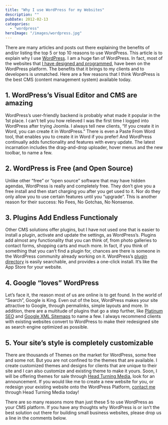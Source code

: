```yaml
---
title: "Why I use WordPress for my Websites"
description: ""
pubDate: 2012-02-13
categories: 
  - "wordpress"
heroImage: "/images/wordpress.jpg"
---
```


There are many articles and posts out there explaining the benefits of and/or listing the top 5 or top 10 reasons to use WordPress. This article is to explain why I use [WordPress](http://wordpress.org "WordPress > Bloging Tool, Publishing Platform, and CMS"). I am a huge fan of WordPress. In fact, most of the websites that [I have designed and programmed](http://www.pauljeter.net/portfolio/ "Paul Jeter's Web and Design Portfolio"), have been on the WordPress platform. The benefits that it brings to my clients and to developers is unmatched. Here are a few reasons that I think WordPress is the best CMS (content management system) available today.

## 1\. WordPress’s Visual Editor and CMS are amazing

WordPress’s user-friendly backend is probably what made it popular in the 1st place. I can’t tell you how relieved I was the first time I logged into WordPress after trying Joomla. I always tell new clients, “If you create it in Word, you can create it in WordPress.” There is even a Paste From Word tool, that enables you to create it in Word if you prefer! And WordPress continually adds functionality and features with every update. The latest incarnation includes the drag-and-drop uploader, hover menus and the new toolbar, to name a few.

## 2\. WordPress is Free (and Open Source)

Unlike other “free” or “open source” software that may have hidden agendas, WordPress is really and completely free. They don’t give you a free install and then start charging you after you get used to it. Nor do they only allow you to use certain features until you “upgrade”. This is another reason for their success: No Fees, No Gotchas, No Nonsense.

## 3\. Plugins Add Endless Functionaly

Other CMS solutions offer plugins, but I have not used one that is easier to install a plugin, activate and update the settings, as WordPress’s. Plugins add almost any functionality that you can think of, from photo galleries to contact forms, shopping carts and much more. In fact, if you think of something that you can’t find a plugin for, chances are there is someone in the WordPress community already working on it. WordPress’s [plugin directory](http://wordpress.org/extend/plugins/ "WordPress Plugin Directory") is easily searchable, and provides a one-click install. It’s like the App Store for your website.

## 4\. Google “loves” WordPress

Let’s face it, the reason most of us are online is to get found. In the world of “Search”, Google is King. Even out of the box, WordPress makes your site attractive to Google, through permalinks, simple layouts and more. In addition, there are a multitude of plugins that go a step further, like [Platinum SEO](http://techblissonline.com/platinum-seo-pack/ "The ultimate Plugin for SEO on WordPress - Platinum SEO Pack") and [Google XML Sitemaps](http://www.arnebrachhold.de/projects/wordpress-plugins/google-xml-sitemaps-generator/ "Google (XML) Sitemaps Generator for WordPress") to name a few. I always recommend clients with existing websites convert to WordPress to make their redesigned site as search engine optimized as possible.

## 5\. Your site’s style is completely customizable

There are thousands of Themes on the market for WordPress, some free and some not. But you are not confined to the themes that are available. I create customized themes and designs for clients that are unique to their site and I can also customize and existing theme to make it yours. Soon, I will be offering themes for sale through [Head Turning Media](http://www.headturningmedia.com "Head Turning Media | Get your business noticed!"), look for an announcement. If you would like me to create a new website for you, or redesign your existing website onto the WordPress Platform, [contact me](http://www.headturningmedia.com/#quote-form "Contact Head Turning Media for your WordPress Web Design Needs") through Head Turning Media today!

There are so many reasons more than just these 5 to use WordPress as your CMS platform. If you have any thoughts why WordPress is or isn’t the best solution out there for building small business websites, please drop us a line in the comments below.
